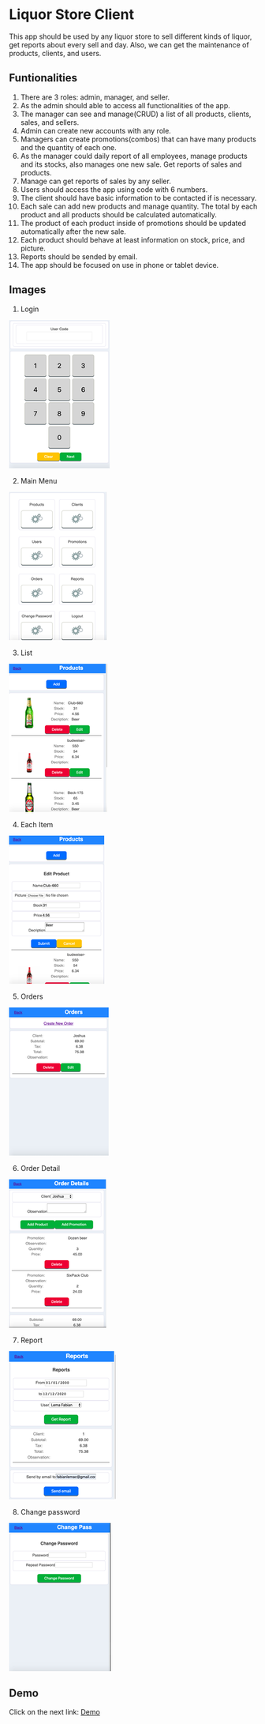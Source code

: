 # Liquor Store Client

This app should be used by any liquor store to sell different kinds of liquor, get reports about every sell and day. Also, we can get the maintenance of products, clients, and users.

## Funtionalities

1. There are 3 roles: admin, manager, and seller.
2. As the admin should able to access all functionalities of the app.
3. The manager can see and manage(CRUD) a list of all products, clients, sales, and sellers.
4. Admin can create new accounts with any role.
5. Managers can create promotions(combos) that can have many products and the quantity of each one.
6. As the manager could daily report of all employees, manage products and its stocks, also manages one new sale. Get reports of sales and products.
7. Manage can get reports of sales by any seller.
8. Users should access the app using code with 6 numbers.
9. The client should have basic information to be contacted if is necessary.
10. Each sale can add new products and manage quantity. The total by each product and all products should be calculated automatically.
11. The product of each product inside of promotions should be updated automatically after the new sale.
12. Each product should behave at least information on stock, price, and picture.
13. Reports should be sended by email.
8. The app should be focused on use in phone or tablet device.

## Images

1. Login

![App Image](/images/1.png)

2. Main Menu

![App Image](/images/2.png)

3. List

![App Image](/images/3.png)

4. Each Item

![App Image](/images/4.png)

5. Orders

![App Image](/images/5.png)

6. Order Detail

![App Image](/images/6.png)

7. Report

![App Image](/images/7.png)

8. Change password

![App Image](/images/8.png)

## Demo

Click on the next link: [Demo](https://fabian-liquor-app.now.sh/login)
